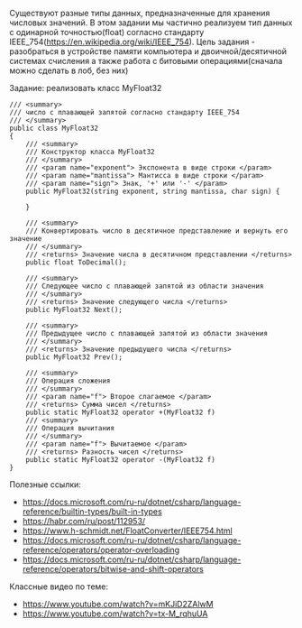 Существуют разные типы данных, предназначенные для хранения числовых значений. В этом задании мы частично реализуем тип данных с одинарной точностью(float) согласно стандарту IEEE_754(https://en.wikipedia.org/wiki/IEEE_754). Цель задания - разобраться в устройстве памяти компьютера и двоичной/десятичной системах счисления а также работа с битовыми операциями(сначала можно сделать в лоб, без них)

Задание: реализовать класс MyFloat32

```
/// <summary>
/// число с плавающей запятой согласно стандарту IEEE_754
/// </summary>
public class MyFloat32 
{
    /// <summary>
    /// Конструктор класса MyFloat32
    /// </summary>
    /// <param name="exponent"> Экспонента в виде строки </param>
    /// <param name="mantissa"> Мантисса в виде строки </param>
    /// <param name="sign"> Знак, '+' или '-' </param>
    public MyFloat32(string exponent, string mantissa, char sign) {

    }

    /// <summary>
    /// Конвертировать число в десятичное представление и вернуть его значение
    /// </summary>
    /// <returns> Значение числа в десятичном представлении </returns>
    public float ToDecimal();

    /// <summary>
    /// Следующее число с плавающей запятой из области значения
    /// </summary>
    /// <returns> Значение следующего числа </returns>
    public MyFloat32 Next();

    /// <summary>
    /// Предыдущее число с плавающей запятой из области значения
    /// </summary>
    /// <returns> Значение предыдущего числа </returns>
    public MyFloat32 Prev();

    /// <summary>
    /// Операция сложения
    /// </summary>
    /// <param name="f"> Второе слагаемое </param>
    /// <returns> Сумма чисел </returns>
    public static MyFloat32 operator +(MyFloat32 f)
    /// <summary>
    /// Операция вычитания
    /// </summary>
    /// <param name="f"> Вычитаемое </param>
    /// <returns> Разность чисел </returns>
    public static MyFloat32 operator -(MyFloat32 f)
}
```

Полезные ссылки: 
- https://docs.microsoft.com/ru-ru/dotnet/csharp/language-reference/builtin-types/built-in-types
- https://habr.com/ru/post/112953/
- https://www.h-schmidt.net/FloatConverter/IEEE754.html
- https://docs.microsoft.com/ru-ru/dotnet/csharp/language-reference/operators/operator-overloading
- https://docs.microsoft.com/ru-ru/dotnet/csharp/language-reference/operators/bitwise-and-shift-operators

Классные видео по теме:
- https://www.youtube.com/watch?v=mKJiD2ZAlwM
- https://www.youtube.com/watch?v=tx-M_rqhuUA